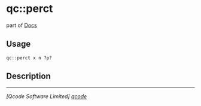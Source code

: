 qc::perct
=========

part of [Docs](.)

Usage
-----
`qc::perct x n ?p?`

Description
-----------


----------------------------------
*[Qcode Software Limited] [qcode]*

[qcode]: http://www.qcode.co.uk "Qcode Software"